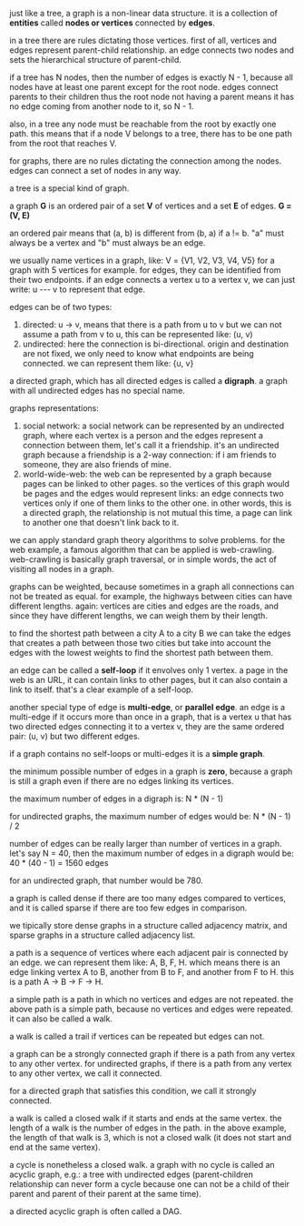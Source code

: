 just like a tree, a graph is a non-linear data structure. it is a collection of **entities** called **nodes or vertices** connected by **edges**.

in a tree there are rules dictating those vertices. first of all, vertices and edges represent parent-child relationship. an edge connects two nodes and sets the hierarchical structure of parent-child.

if a tree has N nodes, then the number of edges is exactly N -  1, because all nodes have at least one parent except for the root node. edges connect parents to their children thus the root node not having a parent means it has no edge coming from another node to it, so N - 1.

also, in a tree any node must be reachable from the root by exactly one path. this means that if a node V belongs to a tree, there has to be one path from the root that reaches V.

for graphs, there are no rules dictating the connection among the nodes.
edges can connect a set of nodes in any way.

a tree is a special kind of graph.

a graph **G** is an ordered pair of a set **V** of vertices and a set **E** of edges.
 **G = (V, E)**

an ordered pair means that (a, b) is different from (b, a) if a != b.
"a" must always be a vertex and "b" must always be an edge.

we usually name vertices in a graph, like: V = {V1, V2, V3, V4, V5} for a graph with 5 vertices for example. for edges, they can be identified from their two endpoints. if an edge connects a vertex u to a vertex v, we can just write: u --- v to represent that edge.

edges can be of two types:

1. directed: u -> v, means that there is a path from u to v but we can not assume a path from v to u, this can be represented like: (u, v)
2. undirected: here the connection is bi-directional. origin and destination are not fixed, we only need to know what endpoints are being connected. we can represent them like:  {u, v}

a directed graph, which has all directed edges is called a **digraph**.
a graph with all undirected edges has no special name.

graphs representations:

1. social network: a social network can be represented by an undirected graph, where each vertex is a person and the edges represent a connection between them, let's call it a friendship. it's an undirected graph because a friendship is a 2-way connection: if i am friends to someone, they are also friends of mine.
2. world-wide-web: the web can be represented by a graph because pages can be linked to other pages. so the vertices of this graph would be pages and the edges would represent links: an edge connects two vertices only if one of them links to the other one. in other words, this is a directed graph, the relationship is not mutual this time, a page can link to another one that doesn't link back to it.

we can apply standard graph theory algorithms to solve problems. for the web example, a famous algorithm that can be applied is web-crawling.
web-crawling is basically graph traversal, or in simple words, the act of visiting all nodes in a graph.

graphs can be weighted, because sometimes in a graph all connections can not be treated as equal. for example, the highways between cities can have different lengths. again: vertices are cities and edges are the roads, and since they have different lengths, we can weigh them by their length.

to find the shortest path between a city A to a city B we can take the edges that creates a path between those two cities but take into account the edges with the lowest weights to find the shortest path between them.

an edge can be called a **self-loop** if it envolves only 1 vertex. a page in the web is an URL, it can contain links to other pages, but it can also contain a link to itself. that's a clear example of a self-loop.

another special type of edge is **multi-edge**, or **parallel edge**. an edge is a multi-edge if it occurs more than once in a graph, that is a vertex u that has two directed edges connecting it to a vertex v, they are the same ordered pair: (u, v) but two different edges.

if a graph contains no self-loops or multi-edges it is a **simple graph**.

the minimum possible number of edges in a graph is **zero**, because a graph is still a graph even if there are no edges linking its vertices.

the maximum number of edges in a digraph is:
 N * (N - 1)

for undirected graphs, the maximum number of edges would be:
 N * (N - 1) / 2

number of edges can be really larger than number of vertices in a graph.
let's say N = 40, then the maximum number of edges in a digraph would be:
 40 * (40 - 1) = 1560 edges

for an undirected graph, that number would be 780.

a graph is called dense if there are too many edges compared to vertices, and it is called sparse if there are too few edges in comparison.

we tipically store dense graphs in a structure called adjacency matrix, and sparse graphs in a structure called adjacency list.

a path is a sequence of vertices where each adjacent pair is connected by an edge. we can represent them like: A, B, F, H. which means there is an edge linking vertex A to B, another from B to F, and another from F to H. this is a path A -> B -> F -> H.

a simple path is a path in which no vertices and edges are not repeated. the above path is a simple path, because no vertices and edges were repeated. it can also be called a walk.

a walk is called a trail if vertices can be repeated but edges can not.

a graph can be a strongly connected graph if there is a path from any vertex to any other vertex. for undirected graphs, if there is a path from any vertex to any other vertex, we call it connected.

for a directed graph that satisfies this condition, we call it strongly connected.

a walk is called a closed walk if it starts and ends at the same vertex. the length of a walk is the number of edges in the path. in the above example, the length of that walk is 3, which is not a closed walk (it does not start and end at the same vertex).

a cycle is nonetheless a closed walk. a graph with no cycle is called an acyclic graph, e.g.: a tree with undirected edges (parent-children relationship can never form a cycle because one can not be a child of their parent and parent of their parent at the same time).

a directed acyclic graph is often called a DAG.
